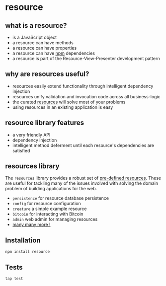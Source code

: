 # resource

## what is a resource?

 - is a JavaScript object
 - a resource can have methods
 - a resource can have properties
 - a resource can have [npm](http://npmjs.org) dependencies
 - a resource is part of the Resource-View-Presenter development pattern

## why are resources useful?

 - resources easily extend functionality through intelligent dependency injection
 - resources unify validation and invocation code across all business-logic
 - the curated [resources](http://github.com/bigcompany/resources) will solve most of your problems
 - using resources in an existing application is easy

## resource library features

  - a very friendly API
  - dependency injection 
  - intelligent method deferment until each resource's dependencies are satisfied
  
## resources library

The `resources` library provides a robust set of [pre-defined resources](http://github.com/bigcompany/resources). These are useful for tackling many of the issues involved with solving the domain problem of building applications for the web.

 - `persistence` for resource database persistence
 - `config` for resource configuration 
 - `creature` a simple example resource
 - `bitcoin` for interacting with Bitcoin
 - `admin` web admin for managing resources
 - [many many more !](http://github.com/bigcompany/resources)

## Installation

```bash
npm install resource
```

## Tests

```
tap test
```